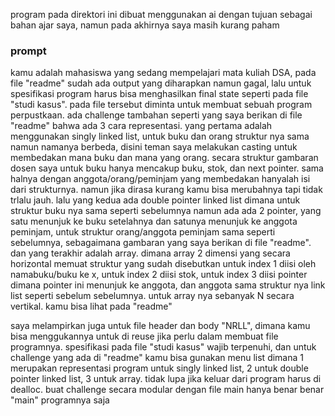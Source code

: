 program pada direktori ini dibuat menggunakan ai dengan tujuan sebagai bahan ajar saya, namun pada akhirnya saya masih kurang paham
### prompt
kamu adalah mahasiswa yang sedang mempelajari mata kuliah DSA, pada file "readme" sudah ada output yang diharapkan namun gagal, lalu untuk spesifikasi program harus bisa menghasilkan final state seperti pada file "studi kasus". pada file tersebut diminta untuk membuat sebuah program perpustkaan. ada challenge tambahan seperti yang saya berikan di file "readme" bahwa ada 3 cara representasi. 
yang pertama adalah menggunakan singly linked list, untuk buku dan orang struktur nya sama namun namanya berbeda, disini teman saya melakukan casting untuk membedakan mana buku dan mana yang orang. secara struktur gambaran dosen saya untuk buku hanya mencakup buku, stok, dan next pointer. sama halnya dengan anggota/orang/peminjam yang membedakan hanyalah isi dari strukturnya. namun jika dirasa kurang kamu bisa merubahnya tapi tidak trlalu jauh.
lalu yang kedua ada double pointer linked list dimana untuk struktur buku nya sama seperti sebelumnya namun ada ada 2 pointer, yang satu menunjuk ke buku setelahnya dan satunya menunjuk ke anggota peminjam, untuk struktur orang/anggota peminjam sama seperti sebelumnya, sebagaimana gambaran yang saya berikan di file "readme".
dan yang terakhir adalah array. dimana array 2 dimensi yang secara horizontal memuat struktur yang sudah disebutkan untuk index 1 diisi oleh namabuku/buku ke x, untuk index 2 diisi stok, untuk index 3 diisi pointer dimana pointer ini menunjuk ke anggota, dan anggota sama struktur nya link list seperti sebelum sebelumnya. untuk array nya sebanyak N secara vertikal. kamu bisa lihat pada "readme"

saya melampirkan juga untuk file header dan body "NRLL", dimana kamu bisa menggukannya untuk di reuse jika perlu dalam membuat file programnya. spesifikasi pada file "studi kasus" wajib terpenuhi, dan untuk challenge yang ada di "readme" kamu bisa gunakan menu list dimana 1 merupakan representasi program untuk singly linked list, 2 untuk double pointer linked list, 3 untuk array. tidak lupa jika keluar dari program harus di dealloc. buat challenge secara modular dengan file main hanya benar benar "main" programnya saja